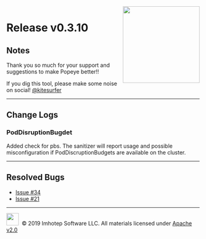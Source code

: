 <img src="https://raw.githubusercontent.com/derailed/popeye/master/assets/popeye.png" align="right" width="200" height="auto"/>

# Release v0.3.10

## Notes

Thank you so much for your support and suggestions to make Popeye better!!

If you dig this tool, please make some noise on social! [@kitesurfer](https://twitter.com/kitesurfer)

---

## Change Logs

### PodDisruptionBugdet

Added check for pbs. The sanitizer will report usage and possible misconfiguration if PodDiscruptionBudgets are available on the cluster.

---

## Resolved Bugs

* [Issue #34](https://github.com/derailed/popeye/issues/34)
* [Issue #21](https://github.com/derailed/popeye/issues/21)

---

<img src="https://raw.githubusercontent.com/derailed/popeye/master/assets/imhotep_logo.png" width="32" height="auto"/>&nbsp; © 2019 Imhotep Software LLC. All materials licensed under [Apache v2.0](http://www.apache.org/licenses/LICENSE-2.0)
